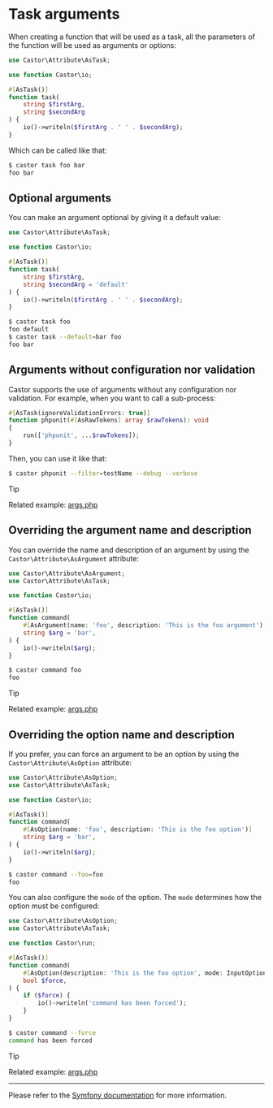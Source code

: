 # Task arguments

When creating a function that will be used as a task, all the parameters of
the function will be used as arguments or options:

```php
use Castor\Attribute\AsTask;

use function Castor\io;

#[AsTask()]
function task(
    string $firstArg,
    string $secondArg
) {
    io()->writeln($firstArg . ' ' . $secondArg);
}
```

Which can be called like that:

```bash
$ castor task foo bar
foo bar
```

## Optional arguments

You can make an argument optional by giving it a default value:

```php
use Castor\Attribute\AsTask;

use function Castor\io;

#[AsTask()]
function task(
    string $firstArg,
    string $secondArg = 'default'
) {
    io()->writeln($firstArg . ' ' . $secondArg);
}
```

```bash
$ castor task foo
foo default
$ castor task --default=bar foo
foo bar
```

## Arguments without configuration nor validation

Castor supports the use of arguments without any configuration nor validation.
For example, when you want to call a sub-process:

```php
#[AsTask(ignoreValidationErrors: true)]
function phpunit(#[AsRawTokens] array $rawTokens): void
{
    run(['phpunit', ...$rawTokens]);
}
```

Then, you can use it like that:

```bash
$ castor phpunit --filter=testName --debug --verbose
```

> [!TIP]
> Related example: [args.php](https://github.com/jolicode/castor/blob/main/examples/args.php)

## Overriding the argument name and description

You can override the name and description of an argument by using
the `Castor\Attribute\AsArgument` attribute:

```php
use Castor\Attribute\AsArgument;
use Castor\Attribute\AsTask;

use function Castor\io;

#[AsTask()]
function command(
    #[AsArgument(name: 'foo', description: 'This is the foo argument')]
    string $arg = 'bar',
) {
    io()->writeln($arg);
}
```

```bash
$ castor command foo
foo
```

> [!TIP]
> Related example: [args.php](https://github.com/jolicode/castor/blob/main/examples/args.php)

## Overriding the option name and description

If you prefer, you can force an argument to be an option by using the
`Castor\Attribute\AsOption` attribute:

```php
use Castor\Attribute\AsOption;
use Castor\Attribute\AsTask;

use function Castor\io;

#[AsTask()]
function command(
    #[AsOption(name: 'foo', description: 'This is the foo option')]
    string $arg = 'bar',
) {
    io()->writeln($arg);
}
```

```bash
$ castor command --foo=foo
foo
```

You can also configure the `mode` of the option. The `mode` determines how the
option must be configured:

```php
use Castor\Attribute\AsOption;
use Castor\Attribute\AsTask;

use function Castor\run;

#[AsTask()]
function command(
    #[AsOption(description: 'This is the foo option', mode: InputOption::VALUE_NONE)]
    bool $force,
) {
    if ($force) {
        io()->writeln('command has been forced');
    }
}
```

```bash
$ castor command --force
command has been forced
```

> [!TIP]
> Related example: [args.php](https://github.com/jolicode/castor/blob/main/examples/args.php)

---

Please refer to the [Symfony
documentation](https://symfony.com/doc/current/console/input.html#using-command-options)
for more information.
